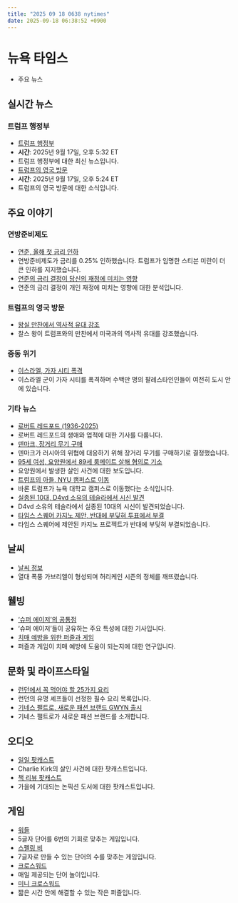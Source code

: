 ```yaml
---
title: "2025 09 18 0638 nytimes"
date: 2025-09-18 06:38:52 +0900
---
```


# 뉴욕 타임스
- 주요 뉴스

## 실시간 뉴스

### 트럼프 행정부
- [트럼프 행정부](https://www.nytimes.com/live/2025/09/17/us/trump-news)
- **시간**: 2025년 9월 17일, 오후 5:32 ET
- 트럼프 행정부에 대한 최신 뉴스입니다.
- [트럼프의 영국 방문](https://www.nytimes.com/live/2025/09/17/world/trump-uk-state-visit)
- **시간**: 2025년 9월 17일, 오후 5:24 ET
- 트럼프의 영국 방문에 대한 소식입니다.

## 주요 이야기

### 연방준비제도
- [연준, 올해 첫 금리 인하](https://www.nytimes.com/2025/09/17/business/economy/fed-rate-cut-powell.html)
- 연방준비제도가 금리를 0.25% 인하했습니다. 트럼프가 임명한 스티븐 미란이 더 큰 인하를 지지했습니다.
- [연준의 금리 결정이 당신의 재정에 미치는 영향](https://www.nytimes.com/2025/09/17/business/fed-interest-rate-loans-mortgages.html)
- 연준의 금리 결정이 개인 재정에 미치는 영향에 대한 분석입니다.

### 트럼프의 영국 방문
- [왕실 만찬에서 역사적 유대 강조](https://www.nytimes.com/live/2025/09/17/world/trump-uk-state-visit)
- 찰스 왕이 트럼프와의 만찬에서 미국과의 역사적 유대를 강조했습니다.

### 중동 위기
- [이스라엘, 가자 시티 폭격](https://www.nytimes.com/2025/09/17/world/middleeast/israel-gaza-city.html)
- 이스라엘 군이 가자 시티를 폭격하며 수백만 명의 팔레스타인인들이 여전히 도시 안에 있습니다.

### 기타 뉴스
- [로버트 레드포드 (1936-2025)](https://www.nytimes.com/2025/09/16/movies/robert-redford-dead.html)
- 로버트 레드포드의 생애와 업적에 대한 기사를 다룹니다.
- [덴마크, 장거리 무기 구매](https://www.nytimes.com/2025/09/17/world/europe/denmark-buy-long-range-weapons.html)
- 덴마크가 러시아의 위협에 대응하기 위해 장거리 무기를 구매하기로 결정했습니다.
- [95세 여성, 요양원에서 89세 룸메이트 살해 혐의로 기소](https://www.nytimes.com/2025/09/17/nyregion/coney-island-nursing-home-killing.html)
- 요양원에서 발생한 살인 사건에 대한 보도입니다.
- [트럼프의 아들, NYU 캠퍼스로 이동](https://www.nytimes.com/2025/09/17/us/barron-trump-moves-to-nyu-washington-campus.html)
- 바론 트럼프가 뉴욕 대학교 캠퍼스로 이동했다는 소식입니다.
- [실종된 10대, D4vd 소유의 테슬라에서 시신 발견](https://www.nytimes.com/2025/09/17/us/tesla-body-found-d4vd.html)
- D4vd 소유의 테슬라에서 실종된 10대의 시신이 발견되었습니다.
- [타임스 스퀘어 카지노 제안, 반대에 부딪혀 투표에서 부결](https://www.nytimes.com/2025/09/17/nyregion/times-square-casino-proposal-vote.html)
- 타임스 스퀘어에 제안된 카지노 프로젝트가 반대에 부딪혀 부결되었습니다.

## 날씨
- [날씨 정보](https://www.nytimes.com/2025/09/17/weather/tropical-storm-gabrielle-hurricane.html)
- 열대 폭풍 가브리엘이 형성되며 허리케인 시즌의 정체를 깨뜨렸습니다.

## 웰빙
- [‘슈퍼 에이저’의 공통점](https://www.nytimes.com/2025/08/07/well/mind/super-agers-social-connections.html)
- ‘슈퍼 에이저’들이 공유하는 주요 특성에 대한 기사입니다.
- [치매 예방을 위한 퍼즐과 게임](https://www.nytimes.com/2024/10/30/well/mind/dementia-brain-training-puzzles.html)
- 퍼즐과 게임이 치매 예방에 도움이 되는지에 대한 연구입니다.

## 문화 및 라이프스타일
- [런던에서 꼭 먹어야 할 25가지 요리](https://www.nytimes.com/2025/09/16/t-magazine/best-food-london-restaurants.html)
- 런던의 유명 셰프들이 선정한 필수 요리 목록입니다.
- [기네스 팰트로, 새로운 패션 브랜드 GWYN 출시](https://www.nytimes.com/2025/09/16/style/gwyneth-paltrow-gwyn-new-fashion-line.html)
- 기네스 팰트로가 새로운 패션 브랜드를 소개합니다.

## 오디오
- [일일 팟캐스트](https://www.nytimes.com/2025/09/17/podcasts/the-daily/charlie-kirk-suspect-left-wing.html)
- Charlie Kirk의 살인 사건에 대한 팟캐스트입니다.
- [책 리뷰 팟캐스트](https://www.nytimes.com/2025/09/12/books/review/fall-nonfiction-preview-podcast.html)
- 가을에 기대되는 논픽션 도서에 대한 팟캐스트입니다.

## 게임
- [워들](https://www.nytimes.com/games/wordle/index.html)
- 5글자 단어를 6번의 기회로 맞추는 게임입니다.
- [스펠링 비](https://www.nytimes.com/games/spelling-bee)
- 7글자로 만들 수 있는 단어의 수를 맞추는 게임입니다.
- [크로스워드](https://www.nytimes.com/crosswords)
- 매일 제공되는 단어 놀이입니다.
- [미니 크로스워드](http://www.nytimes.com/crosswords/game/mini)
- 짧은 시간 안에 해결할 수 있는 작은 퍼즐입니다.